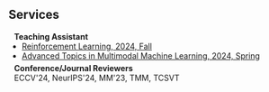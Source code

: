 ## Services

<h4 style="margin:0 10px 0;">Teaching Assistant</h4>

<ul style="margin:0 0 5px;">
  <li><a href="https://zjuchenlong.github.io/Teaching/24Fall_COMP4901Z/">Reinforcement Learning, 2024, Fall</a></li>
  <li><a href="https://zjuchenlong.github.io/Teaching/24Spring_COMP6411C/">Advanced Topics in Multimodal Machine Learning, 2024, Spring</a></li>
</ul>

<h4 style="margin:0 10px 0;">Conference/Journal Reviewers</h4>

<div style="margin:0 10px 0;">ECCV'24, NeurIPS'24, MM'23, TMM, TCSVT</div>

